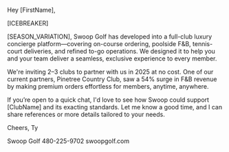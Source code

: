 Hey [FirstName],

[ICEBREAKER]

[SEASON_VARIATION], Swoop Golf has developed into a full-club luxury concierge platform—covering on-course ordering, poolside F&B, tennis-court deliveries, and refined to-go operations. We designed it to help you and your team deliver a seamless, exclusive experience to every member.

We're inviting 2–3 clubs to partner with us in 2025 at no cost. One of our current partners, Pinetree Country Club, saw a 54% surge in F&B revenue by making premium orders effortless for members, anytime, anywhere.

If you’re open to a quick chat, I'd love to see how Swoop could support [ClubName] and its exacting standards. Let me know a good time, and I can share references or more details tailored to your needs.

Cheers,
Ty

Swoop Golf
480-225-9702
swoopgolf.com
